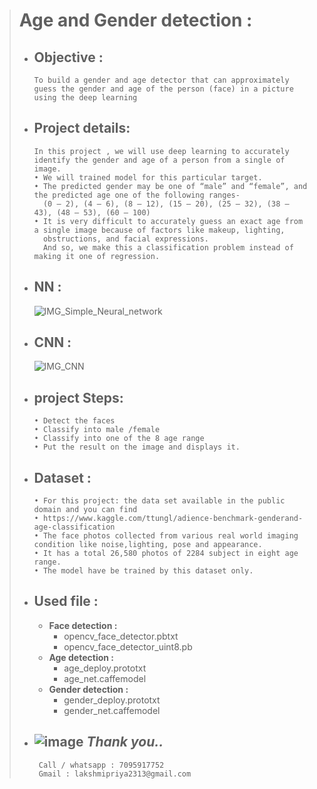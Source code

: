 > # **Age and Gender detection :** 
>
> - ## **Objective :**
>       To build a gender and age detector that can approximately guess the gender and age of the person (face) in a picture 
>       using the deep learning
> - ## **Project details:**
>       In this project , we will use deep learning to accurately identify the gender and age of a person from a single of image.
>       • We will trained model for this particular target.
>       • The predicted gender may be one of “male” and “female”, and the predicted age one of the following ranges- 
>         (0 – 2), (4 – 6), (8 – 12), (15 – 20), (25 – 32), (38 – 43), (48 – 53), (60 – 100)
>       • It is very difficult to accurately guess an exact age from a single image because of factors like makeup, lighting, 
>         obstructions, and facial expressions. 
>         And so, we make this a classification problem instead of making it one of regression.
> - ## **NN :**
>   ![IMG_Simple_Neural_network](https://user-images.githubusercontent.com/91953148/209838835-7dac35ef-22cf-4612-b291-4b3cd396c9f8.png)
> - ## **CNN :**
>   ![IMG_CNN](https://user-images.githubusercontent.com/91953148/209839369-4a40b8a6-5ac0-4900-b7f0-d4c6c57b3511.png)
> - ## **project Steps:**
>       • Detect the faces
>       • Classify into male /female
>       • Classify into one of the 8 age range
>       • Put the result on the image and displays it.
> - ## **Dataset :**
>       • For this project: the data set available in the public domain and you can find
>       • https://www.kaggle.com/ttungl/adience-benchmark-genderand-age-classification
>       • The face photos collected from various real world imaging condition like noise,lighting, pose and appearance.
>       • It has a total 26,580 photos of 2284 subject in eight age range.
>       • The model have be trained by this dataset only.
> - ## **Used file :**
>      - **Face detection :**
>          -  opencv_face_detector.pbtxt
>          -  opencv_face_detector_uint8.pb
>      -  **Age detection :**
>          -  age_deploy.prototxt
>          -  age_net.caffemodel
>      -  **Gender detection :**
>          -  gender_deploy.prototxt
>          -  gender_net.caffemodel
> 
> - ## ![image](https://github.com/abhishakejutur/projects/assets/91953148/a1bc0dbe-baf3-46d9-b307-d88f1cf3903e) _**Thank you..**_ 
>        Call / whatsapp : 7095917752
>        Gmail : lakshmipriya2313@gmail.com

